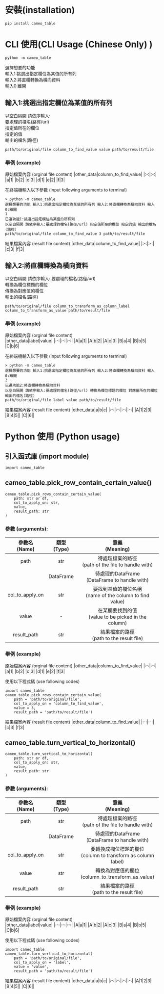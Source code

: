 # 安裝(installation)
```
pip install cameo_table
```
# CLI 使用(CLI Usage (Chinese Only) )
```
python -m cameo_table
```
選擇想要的功能  
輸入1:挑選出指定欄位為某值的所有列  
輸入2:將直欄轉換為橫向資料  
輸入0:離開  
## 輸入1:挑選出指定欄位為某值的所有列
以空白隔開 請依序輸入:  
要處理的檔名(路徑/url)  
指定值所在的欄位  
指定的值  
輸出的檔名(路徑)
```
path/to/original/file column_to_find_value value path/to/result/file
```
### 舉例 (example)
原始檔案內容 (orginal file content)
|other_data|column_to_find_value|
|:-:|:-:|
|a|1|
|b|2|
|c|3|
|d|1|
|e|2|
|f|3|

在終端機輸入以下參數 (input following arguments to terminal)
```
> python -m cameo_table
選擇想要的功能 輸入1:挑選出指定欄位為某值的所有列 輸入2:將直欄轉換為橫向資料 輸入0:離開
1
已選功能1:挑選出指定欄位為某值的所有列
以空白隔開 請依序輸入:要處理的檔名(路徑/url) 指定值所在的欄位 指定的值 輸出的檔名(路徑)
path/to/original/file column_to_find_value 3 path/to/result/file
```
結果檔案內容 (result file content)
|other_data|column_to_find_value|
|:-:|:-:|
|c|3|
|f|3|
## 輸入2:將直欄轉換為橫向資料
以空白隔開  請依序輸入:
要處理的檔名(路徑/url)  
轉換為欄位標題的欄位  
傳換為對應值的欄位  
輸出的檔名(路徑)
```
path/to/original/file column_to_transform_as_column_label column_to_transform_as_value path/to/result/file
```
### 舉例 (example)
原始檔案內容 (orginal file content)  
|other_data|label|value|
|:-:|:-:|:-:|
|A|a|1|
|A|b|2|
|A|c|3|
|B|a|4|
|B|b|5|
|C|b|6|

在終端機輸入以下參數 (input following arguments to terminal)
```
> python -m cameo_table
選擇想要的功能 輸入1:挑選出指定欄位為某值的所有列 輸入2:將直欄轉換為橫向資料 輸入0:離開
2
已選功能2:將直欄轉換為橫向資料
以空白隔開 請依序輸入:要處理的檔名(路徑/url) 轉換為欄位標題的欄位 對應值所在的欄位 輸出的檔名(路徑)
path/to/original/file label value path/to/result/file
```
結果檔案內容 (result file content)
|other_data|a|b|c|
|:-:|:-:|:-:|:-:|
|A|1|2|3|
|B|4|5||
|C||6||
# Python 使用 (Python usage)
## 引入函式庫 (import module)
```
import cameo_table
```
## cameo_table.pick_row_contain_certain_value()
```
cameo_table.pick_rows_contain_certain_value(
    path: str or df,
    col_to_apply_on: str,
    value,
    result_path: str
)
```
### 參數 (arguments):  
|參數名<br />(Name)|類型<br />(Type)|意義<br />(Meaning)|
|:-:|:-:|:-:|
|path|str|待處理檔案的路徑<br />(path of the file to handle with)|
||DataFrame|待處理的DataFrame<br />(DataFrame to handle with)|
|col_to_apply_on|str|要找到某值的欄位名稱<br />(name of the column to find value)
|value|-|在某欄要找到的值<br />(value to be picked in the column)|
|result_path|str|結果檔案的路徑<br />(path to the result file)

### 舉例 (example)
原始檔案內容 (orginal file content)
|other_data|column_to_find_value|
|:-:|:-:|
|a|1|
|b|2|
|c|3|
|d|1|
|e|2|
|f|3|

使用以下程式碼 (use following codes)
```
import cameo_table
cameo_table.pick_rows_contain_certain_value(
    path = 'path/to/original/file',
    col_to_apply_on = 'column_to_find_value',
    value = 3,
    result_path = 'path/to/result/file')
```
結果檔案內容 (result file content)
|other_data|column_to_find_value|
|:-:|:-:|
|c|3|
|f|3|
## cameo_table.turn_vertical_to_horizontal()
```
cameo_table.turn_vertical_to_horizontal(
    path: str or df,
    col_to_apply_on: str,
    value,
    result_path: str
)
```
### 參數 (arguments):  
|參數名<br />(Name)|類型<br />(Type)|意義<br />(Meaning)|
|:-:|:-:|:-:|
|path|str|待處理檔案的路徑<br />(path of the file to handle with)|
||DataFrame|待處理的DataFrame<br />(DataFrame to handle with)|
|col_to_apply_on|str|要轉換成欄位標題的欄位<br />(column to transform as column label)
|value|str|轉換為對應值的欄位<br />(column_to_transform_as_value)|
|result_path|str|結果檔案的路徑<br />(path to the result file)

### 舉例 (example)
原始檔案內容 (orginal file content)  
|other_data|label|value|
|:-:|:-:|:-:|
|A|a|1|
|A|b|2|
|A|c|3|
|B|a|4|
|B|b|5|
|C|b|6|

使用以下程式碼 (use following codes)
```
import cameo_table
cameo_table.turn_vertical_to_horizontal(
    path = 'path/to/original/file',
    col_to_apply_on = 'label',
    value = 'value',
    result_path = 'path/to/result/file')
```
結果檔案內容 (result file content)
|other_data|a|b|c|
|:-:|:-:|:-:|:-:|
|A|1|2|3|
|B|4|5||
|C||6||